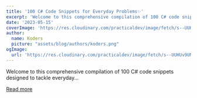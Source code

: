 ```yaml
---
title: '100 C# Code Snippets for Everyday Problems✨'
excerpt: 'Welcome to this comprehensive compilation of 100 C# code snippets designed to tackle everyday...'
date: '2023-05-15'
coverImage: 'https://res.cloudinary.com/practicaldev/image/fetch/s--UUHUv9UN--/c_imagga_scale,f_auto,fl_progressive,h_420,q_auto,w_1000/https://dev-to-uploads.s3.amazonaws.com/uploads/articles/8v5ermu6d7z9qi7zli5t.png'
author:
  name: Koders
  picture: "assets/blog/authors/koders.png"
ogImage:
  url: 'https://res.cloudinary.com/practicaldev/image/fetch/s--UUHUv9UN--/c_imagga_scale,f_auto,fl_progressive,h_420,q_auto,w_1000/https://dev-to-uploads.s3.amazonaws.com/uploads/articles/8v5ermu6d7z9qi7zli5t.png'
---
```


Welcome to this comprehensive compilation of 100 C# code snippets designed to tackle everyday...

[Read more](https://dev.to/bytehide/100-c-code-snippets-for-everyday-problems-2d83)
